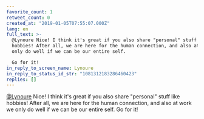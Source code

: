 ```yaml
---
favorite_count: 1
retweet_count: 0
created_at: "2019-01-05T07:55:07.000Z"
lang: en
full_text: >-
  @Lynoure Nice! I think it's great if you also share "personal" stuff like
  hobbies! After all, we are here for the human connection, and also at work we
  only do well if we can be our entire self.

  Go for it!
in_reply_to_screen_name: Lynoure
in_reply_to_status_id_str: "1081312183286460423"
replies: []
---
```


[@Lynoure](https://twitter.com/Lynoure) Nice! I think it's great if you also
share "personal" stuff like hobbies! After all, we are here for the human
connection, and also at work we only do well if we can be our entire self. Go
for it!
